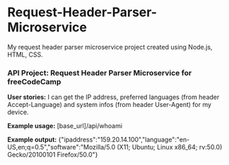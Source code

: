 # Request-Header-Parser-Microservice

My request header parser microservice project created using Node.js, HTML, CSS.

### API Project: Request Header Parser Microservice for freeCodeCamp

**User stories:**
I can get the IP address, preferred languages (from header Accept-Language) and system infos (from header User-Agent) for my device.

**Example usage:**
[base_url]/api/whoami

**Example output:**
{"ipaddress":"159.20.14.100","language":"en-US,en;q=0.5","software":"Mozilla/5.0 (X11; Ubuntu; Linux x86_64; rv:50.0) Gecko/20100101 Firefox/50.0"}
